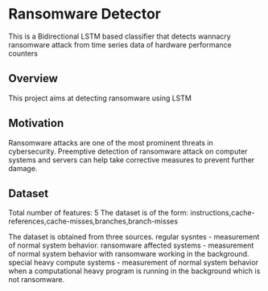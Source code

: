# Ransomware Detector
This is a Bidirectional LSTM based classifier that detects wannacry ransomware attack from time series data of hardware performance counters

## Overview
This project aims at detecting ransomware using LSTM

## Motivation
Ransomware attacks are one of the most prominent threats in cybersecurity. Preemptive detection of ransomware attack on computer systems and servers can help take corrective measures to prevent further damage. 

## Dataset 
Total number of features: 5
The dataset is of the form: instructions,cache-references,cache-misses,branches,branch-misses

The dataset is obtained from three sources.
regular sysntes    - measurement of normal system behavior.
ransomware affected systems - measurement of normal system behavior with ransomware working in the background.
special heavy compute systems - measurement of normal system behavior when a computational heavy program is running in the background which is not ransomware.




